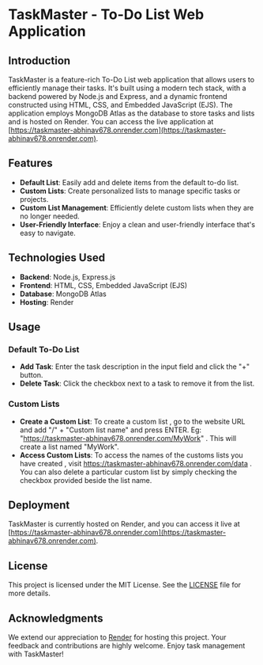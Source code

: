 # TaskMaster - To-Do List Web Application

## Introduction

TaskMaster is a feature-rich To-Do List web application that allows users to efficiently manage their tasks. It's built using a modern tech stack, with a backend powered by Node.js and Express, and a dynamic frontend constructed using HTML, CSS, and Embedded JavaScript (EJS). The application employs MongoDB Atlas as the database to store tasks and lists and is hosted on Render. You can access the live application at [https://taskmaster-abhinav678.onrender.com](https://taskmaster-abhinav678.onrender.com).

## Features

- **Default List**: Easily add and delete items from the default to-do list.
- **Custom Lists**: Create personalized lists to manage specific tasks or projects.
- **Custom List Management**: Efficiently delete custom lists when they are no longer needed.
- **User-Friendly Interface**: Enjoy a clean and user-friendly interface that's easy to navigate.

## Technologies Used

- **Backend**: Node.js, Express.js
- **Frontend**: HTML, CSS, Embedded JavaScript (EJS)
- **Database**: MongoDB Atlas
- **Hosting**: Render



## Usage

### Default To-Do List

- **Add Task**: Enter the task description in the input field and click the "+" button.
- **Delete Task**: Click the checkbox next to a task to remove it from the list.

### Custom Lists

- **Create a Custom List**: To create a custom list , go to the website URL and add "/" + "Custom list name" and press ENTER. Eg: "https://taskmaster-abhinav678.onrender.com/MyWork" . This will create a list named "MyWork".
- **Access Custom Lists**: To access the names of the customs lists you have created , visit https://taskmaster-abhinav678.onrender.com/data . You can also delete a particular custom list by simply checking  the checkbox provided beside the list name.

## Deployment

TaskMaster is currently hosted on Render, and you can access it live at [https://taskmaster-abhinav678.onrender.com](https://taskmaster-abhinav678.onrender.com).

## License

This project is licensed under the MIT License. See the [LICENSE](LICENSE) file for more details.

## Acknowledgments

We extend our appreciation to [Render](https://render.com) for hosting this project. Your feedback and contributions are highly welcome. Enjoy task management with TaskMaster!
